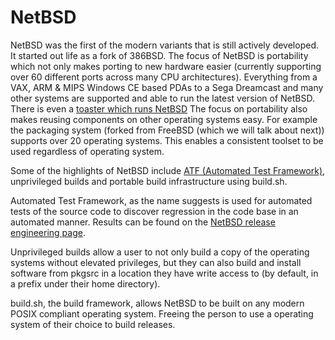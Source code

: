# NetBSD

NetBSD was the first of the modern variants that is still actively
developed.  It started out life as a fork of 386BSD. The focus of
NetBSD is portability which not only makes porting to new hardware
easier (currently supporting over 60 different ports across many
CPU architectures).  Everything from a VAX, ARM & MIPS Windows CE
based PDAs to a Sega Dreamcast and many other systems are supported
and able to run the latest version of NetBSD. There is even a
[toaster which runs
NetBSD](https://www.embeddedarm.com/software/arm-netbsd-toaster.php)
The focus on portability also makes reusing components on other
operating systems easy.  For example the packaging system (forked
from FreeBSD (which we will talk about next)) supports over 20
operating systems.  This enables a consistent toolset to be used
regardless of operating system.

Some of the highlights of NetBSD include [ATF (Automated Test
Framework)](https://en.wikipedia.org/wiki/Automated_Testing_Framework),
unprivileged builds and portable build infrastructure using build.sh.

Automated Test Framework, as the name suggests is used for automated
tests of the source code to discover regression in the code base
in an automated manner.  Results can be found on the [NetBSD release
engineering page](http://releng.netbsd.org/test-results.html).

Unprivileged builds allow a user to not only build a copy of the
operating systems without elevated privileges, but they can also
build and install software from pkgsrc in a location they have write
access to (by default, in a prefix under their home directory).

build.sh, the build framework, allows NetBSD to be built on any
modern POSIX compliant operating system. Freeing the person to use
a operating system of their choice to build releases.
